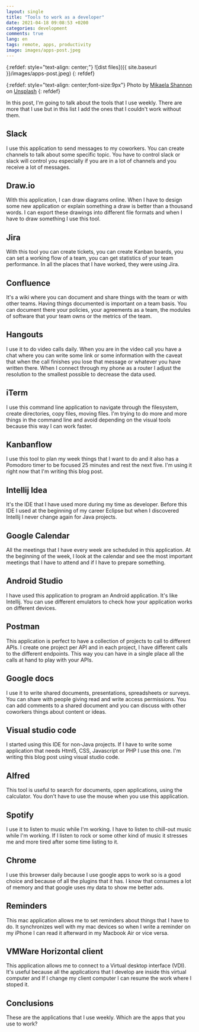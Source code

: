 ```yaml
---
layout: single
title: "Tools to work as a developer"
date: 2021-04-18 09:08:53 +0200
categories: development
comments: true
lang: en
tags: remote, apps, productivity
image: images/apps-post.jpeg
---
```


{:refdef: style="text-align: center;"}
![dist files]({{ site.baseurl }}/images/apps-post.jpeg)
{: refdef}

{:refdef: style="text-align: center;font-size:9px"}
Photo by <a href="https://unsplash.com/@mikaelashannon?utm_source=unsplash&utm_medium=referral&utm_content=creditCopyText">Mikaela Shannon</a> on <a href="https://unsplash.com/s/photos/desktop-apps?utm_source=unsplash&utm_medium=referral&utm_content=creditCopyText">Unsplash</a>
{: refdef}  

In this post, I'm going to talk about the tools that I use weekly. There are more that I use but in this list I add the ones that I couldn't work without them.

## Slack

I use this application to send messages to my coworkers. You can create channels to talk about some specific topic. You have to control slack or slack will control you especially if you are in a lot of channels and you receive a lot of messages.

## Draw.io

With this application, I can draw diagrams online. When I have to design some new application or explain something a draw is better than a thousand words. I can export these drawings into different file formats and when I have to draw something I use this tool.

## Jira

With this tool you can create tickets, you can create Kanban boards, you can set a working flow of a team, you can get statistics of your team performance. In all the places that I have worked, they were using Jira.

## Confluence

It's a wiki where you can document and share things with the team or with other teams. Having things documented is important on a team basis. You can document there your policies, your agreements as a team, the modules of software that your team owns or the metrics of the team. 

## Hangouts

I use it to do video calls daily. When you are in the video call you have a chat where you can write some link or some information with the caveat that when the call finishes you lose that message or whatever you have written there. When I connect through my phone as a router I adjust the resolution to the smallest possible to decrease the data used.

## iTerm

I use this command line application to navigate through the filesystem, create directories, copy files, moving files. I'm trying to do more and more things in the command line and avoid depending on the visual tools because this way I can work faster. 

## Kanbanflow

I use this tool to plan my week things that I want to do and it also has a Pomodoro timer to be focused 25 minutes and rest the next five. I'm using it right now that I'm writing this blog post.

## Intellij Idea

It's the IDE that I have used more during my time as developer. Before this IDE I used at the beginning of my career Eclipse but when I discovered Intellij I never change again for Java projects.

## Google Calendar

All the meetings that I have every week are scheduled in this application. At the beginning of the week, I look at the calendar and see the most important meetings that I have to attend and if I have to prepare something.

## Android Studio

I have used this application to program an Android application. It's like Intellij. You can use different emulators to check how your application works on different devices.

## Postman

This application is perfect to have a collection of projects to call to different APIs. I create one project per API and in each project, I have different calls to the different endpoints. This way you can have in a single place all the calls at hand to play with your APIs.

## Google docs

I use it to write shared documents, presentations, spreadsheets or surveys. You can share with people giving read and write access permissions. You can add comments to a shared document and you can discuss with other coworkers things about content or ideas.

## Visual studio code

I started using this IDE for non-Java projects. If I have to write some application that needs Html5, CSS, Javascript or PHP I use this one. I'm writing this blog post using visual studio code.

## Alfred

This tool is useful to search for documents, open applications, using the calculator. You don't have to use the mouse when you use this application. 

## Spotify

I use it to listen to music while I'm working. I have to listen to chill-out music while I'm working. If I listen to rock or some other kind of music it stresses me and more tired after some time listing to it. 

## Chrome

I use this browser daily because I use google apps to work so is a good choice and because of all the plugins that it has. I know that consumes a lot of memory and that google uses my data to show me better ads.   

## Reminders

This mac application allows me to set reminders about things that I have to do. It synchronizes well with my mac devices so when I write a reminder on my iPhone I can read it afterward in my Macbook Air or vice versa.

## VMWare Horizontal client

This application allows me to connect to a Virtual desktop interface (VDI). It's useful because all the applications that I develop are inside this virtual computer and If I change my client computer I can resume the work where I stoped it.

## Conclusions

These are the applications that I use weekly. Which are the apps that you use to work? 